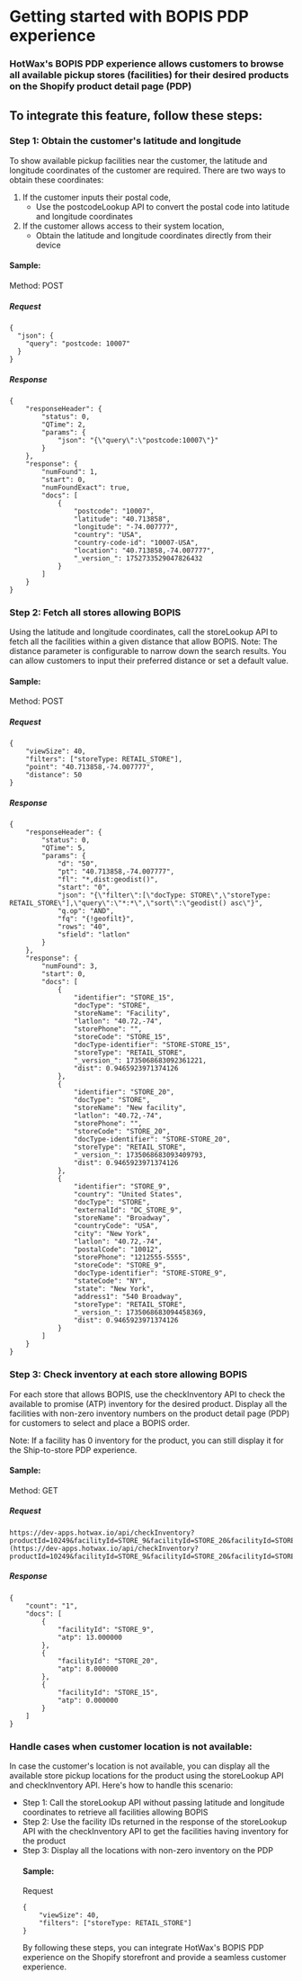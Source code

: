 # Getting started with BOPIS PDP experience

### HotWax's BOPIS PDP experience allows customers to browse all available pickup stores (facilities) for their desired products on the Shopify product detail page (PDP)

## To integrate this feature, follow these steps:

### Step 1: Obtain the customer's latitude and longitude

To show available pickup facilities near the customer, the latitude and longitude coordinates of the customer are required. There are two ways to obtain these coordinates:
<ol>
<li>If the customer inputs their postal code,
<ul> <li>Use the postcodeLookup API to convert the postal code into latitude and longitude coordinates </ul>
<li>If the customer allows access to their system location, 
<ul> <li>Obtain the  latitude and longitude coordinates directly from their device</ul>
</ol>

#### Sample: 

Method: POST

##### Request
```
{
  "json": {
    "query": "postcode: 10007"
  }
}
```

##### Response
```
{
	"responseHeader": {
		"status": 0,
		"QTime": 2,
		"params": {
			"json": "{\"query\":\"postcode:10007\"}"
		}
	},
	"response": {
		"numFound": 1,
		"start": 0,
		"numFoundExact": true,
		"docs": [
			{
				"postcode": "10007",
				"latitude": "40.713858",
				"longitude": "-74.007777",
				"country": "USA",
				"country-code-id": "10007-USA",
				"location": "40.713858,-74.007777",
				"_version_": 1752733529047826432
			}
		]
	}
}
```

### Step 2: Fetch all stores allowing BOPIS

Using the latitude and longitude coordinates,  call the storeLookup API to fetch all the facilities within a given distance that allow BOPIS. 
Note: The distance parameter is configurable to narrow down the search results. You can allow customers to input their preferred distance or set a default value.

#### Sample: 

Method: POST

##### Request
```
{
	"viewSize": 40,
	"filters": ["storeType: RETAIL_STORE"],
	"point": "40.713858,-74.007777",
	"distance": 50
}

```

##### Response
```
{
	"responseHeader": {
		"status": 0,
		"QTime": 5,
		"params": {
			"d": "50",
			"pt": "40.713858,-74.007777",
			"fl": "*,dist:geodist()",
			"start": "0",
			"json": "{\"filter\":[\"docType: STORE\",\"storeType: RETAIL_STORE\"],\"query\":\"*:*\",\"sort\":\"geodist() asc\"}",
			"q.op": "AND",
			"fq": "{!geofilt}",
			"rows": "40",
			"sfield": "latlon"
		}
	},
	"response": {
		"numFound": 3,
		"start": 0,
		"docs": [
			{
				"identifier": "STORE_15",
				"docType": "STORE",
				"storeName": "Facility",
				"latlon": "40.72,-74",
				"storePhone": "",
				"storeCode": "STORE_15",
				"docType-identifier": "STORE-STORE_15",
				"storeType": "RETAIL_STORE",
				"_version_": 1735068683092361221,
				"dist": 0.9465923971374126
			},
			{
				"identifier": "STORE_20",
				"docType": "STORE",
				"storeName": "New facility",
				"latlon": "40.72,-74",
				"storePhone": "",
				"storeCode": "STORE_20",
				"docType-identifier": "STORE-STORE_20",
				"storeType": "RETAIL_STORE",
				"_version_": 1735068683093409793,
				"dist": 0.9465923971374126
			},
			{
				"identifier": "STORE_9",
				"country": "United States",
				"docType": "STORE",
				"externalId": "DC_STORE_9",
				"storeName": "Broadway",
				"countryCode": "USA",
				"city": "New York",
				"latlon": "40.72,-74",
				"postalCode": "10012",
				"storePhone": "1212555-5555",
				"storeCode": "STORE_9",
				"docType-identifier": "STORE-STORE_9",
				"stateCode": "NY",
				"state": "New York",
				"address1": "540 Broadway",
				"storeType": "RETAIL_STORE",
				"_version_": 1735068683094458369,
				"dist": 0.9465923971374126
			}
		]
	}
}
```

### Step 3: Check inventory at each store allowing BOPIS 

For each store that allows BOPIS, use the checkInventory API to check the available to promise (ATP) inventory for the desired product. Display all the facilities with non-zero inventory numbers on the product detail page (PDP) for customers to select and place a BOPIS order. 

Note: If a facility has 0 inventory for the product, you can still display it for the Ship-to-store PDP experience.

#### Sample: 

Method: GET

##### Request
```
https://dev-apps.hotwax.io/api/checkInventory?productId=10249&facilityId=STORE_9&facilityId=STORE_20&facilityId=STORE_15 (https://dev-apps.hotwax.io/api/checkInventory?productId=10249&facilityId=STORE_9&facilityId=STORE_20&facilityId=STORE_15)
```

##### Response
```
{
	"count": "1",
	"docs": [
		{
			"facilityId": "STORE_9",
			"atp": 13.000000
		},
		{
			"facilityId": "STORE_20",
			"atp": 8.000000
		},
		{
			"facilityId": "STORE_15",
			"atp": 0.000000
		}
	]
}
```

### Handle cases when customer location is not available:

In case the customer's location is not available, you can display all the available store pickup locations for the product using the storeLookup API and checkInventory API. Here's how to handle this scenario:
<ul>
<li> Step 1: Call the storeLookup API without passing latitude and longitude coordinates to retrieve all facilities allowing BOPIS</li>
<li> Step 2: Use the facility IDs returned in the response of the storeLookup API with the checkInventory API to get the facilities having inventory for the product </li>
  <li> Step 3: Display all the locations with non-zero inventory on the PDP </li>
</ol>

#### Sample: 

Request

```
{
	"viewSize": 40,
	"filters": ["storeType: RETAIL_STORE"]
}
```

By following these steps, you can integrate HotWax's BOPIS PDP experience on the Shopify storefront and provide a seamless customer experience.

